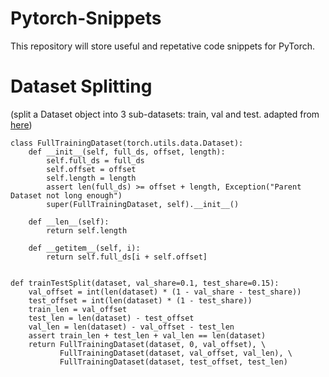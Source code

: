 # Pytorch-Snippets
This repository will store useful and repetative code snippets for PyTorch.

# Dataset Splitting
(split a Dataset object into 3 sub-datasets: train, val and test. adapted from [here](https://github.com/QuantScientist/Deep-Learning-Boot-Camp/blob/master/day02-PyTORCH-and-PyCUDA/PyTorch/21-PyTorch-CIFAR-10-Custom-data-loader-from-scratch.ipynb))
```
class FullTrainingDataset(torch.utils.data.Dataset):
    def __init__(self, full_ds, offset, length):
        self.full_ds = full_ds
        self.offset = offset
        self.length = length
        assert len(full_ds) >= offset + length, Exception("Parent Dataset not long enough")
        super(FullTrainingDataset, self).__init__()

    def __len__(self):
        return self.length

    def __getitem__(self, i):
        return self.full_ds[i + self.offset]


def trainTestSplit(dataset, val_share=0.1, test_share=0.15):
    val_offset = int(len(dataset) * (1 - val_share - test_share))
    test_offset = int(len(dataset) * (1 - test_share))
    train_len = val_offset
    test_len = len(dataset) - test_offset
    val_len = len(dataset) - val_offset - test_len
    assert train_len + test_len + val_len == len(dataset)
    return FullTrainingDataset(dataset, 0, val_offset), \
           FullTrainingDataset(dataset, val_offset, val_len), \
           FullTrainingDataset(dataset, test_offset, test_len)
```
